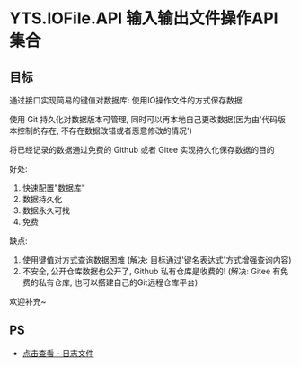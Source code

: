 # YTS.IOFile.API 输入输出文件操作API集合

## 目标

通过接口实现简易的键值对数据库: 使用IO操作文件的方式保存数据

使用 Git 持久化对数据版本可管理, 同时可以再本地自己更改数据(因为由'代码版本控制的存在, 不存在数据改错或者恶意修改的情况')

将已经记录的数据通过免费的 Github 或者 Gitee 实现持久化保存数据的目的

好处:

1. 快速配置"数据库"
2. 数据持久化
3. 数据永久可找
4. 免费

缺点: 

1. 使用键值对方式查询数据困难 (解决: 目标通过'键名表达式'方式增强查询内容)
2. 不安全, 公开仓库数据也公开了, Github 私有仓库是收费的! (解决: Gitee 有免费的私有仓库, 也可以搭建自己的Git远程仓库平台)

欢迎补充~

## PS

* [点击查看 - 日志文件](ChangeLog.md)